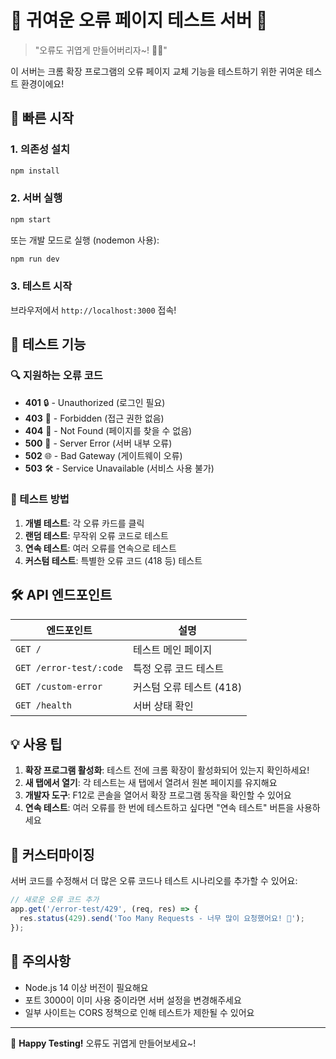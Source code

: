 # 🌸 귀여운 오류 페이지 테스트 서버 🌸

> "오류도 귀엽게 만들어버리자~! 🐰✨"

이 서버는 크롬 확장 프로그램의 오류 페이지 교체 기능을 테스트하기 위한 귀여운 테스트 환경이에요!

## 🚀 빠른 시작

### 1. 의존성 설치
```bash
npm install
```

### 2. 서버 실행
```bash
npm start
```
또는 개발 모드로 실행 (nodemon 사용):
```bash
npm run dev
```

### 3. 테스트 시작
브라우저에서 `http://localhost:3000` 접속!

## 🎯 테스트 기능

### 🔍 지원하는 오류 코드
- **401** 🔒 - Unauthorized (로그인 필요)
- **403** 🚫 - Forbidden (접근 권한 없음)
- **404** 🐰 - Not Found (페이지를 찾을 수 없음)
- **500** 🐣 - Server Error (서버 내부 오류)
- **502** 🌐 - Bad Gateway (게이트웨이 오류)
- **503** 🛠️ - Service Unavailable (서비스 사용 불가)

### 🎪 테스트 방법
1. **개별 테스트**: 각 오류 카드를 클릭
2. **랜덤 테스트**: 무작위 오류 코드로 테스트
3. **연속 테스트**: 여러 오류를 연속으로 테스트
4. **커스텀 테스트**: 특별한 오류 코드 (418 등) 테스트

## 🛠 API 엔드포인트

| 엔드포인트 | 설명 |
|-----------|------|
| `GET /` | 테스트 메인 페이지 |
| `GET /error-test/:code` | 특정 오류 코드 테스트 |
| `GET /custom-error` | 커스텀 오류 테스트 (418) |
| `GET /health` | 서버 상태 확인 |

## 💡 사용 팁

1. **확장 프로그램 활성화**: 테스트 전에 크롬 확장이 활성화되어 있는지 확인하세요!
2. **새 탭에서 열기**: 각 테스트는 새 탭에서 열려서 원본 페이지를 유지해요
3. **개발자 도구**: F12로 콘솔을 열어서 확장 프로그램 동작을 확인할 수 있어요
4. **연속 테스트**: 여러 오류를 한 번에 테스트하고 싶다면 "연속 테스트" 버튼을 사용하세요

## 🎨 커스터마이징

서버 코드를 수정해서 더 많은 오류 코드나 테스트 시나리오를 추가할 수 있어요:

```javascript
// 새로운 오류 코드 추가
app.get('/error-test/429', (req, res) => {
  res.status(429).send('Too Many Requests - 너무 많이 요청했어요! 🙈');
});
```

## 📝 주의사항

- Node.js 14 이상 버전이 필요해요
- 포트 3000이 이미 사용 중이라면 서버 설정을 변경해주세요
- 일부 사이트는 CORS 정책으로 인해 테스트가 제한될 수 있어요

---

💝 **Happy Testing!** 오류도 귀엽게 만들어보세요~!